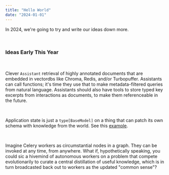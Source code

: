 ```yaml
---
title: "Hello World"
date: "2024-01-01"
---
```

In 2024, we're going to try and write our ideas down more.

<br>

### Ideas Early This Year

<br>

Clever `Assistant` retrieval of highly annotated documents that are embedded in vectordbs like Chroma, Redis, and/or Turbopuffer. Assistants can call functions; it's time they use that to make metadata-filtered queries from natural language. Assistants should also have tools to store typed key excerpts from interactions as documents, to make them referenceable in the future.

<br>

Application state is just a `type[BaseModel]` on a thing that can patch its own schema with knowledge from the world. See this [example](https://github.com/PrefectHQ/marvin/blob/main/cookbook/maze.py).

<br>

Imagine Celery workers as circumstantial nodes in a graph. They can be invoked at any time, from anywhere. What if, hypothetically speaking, you could sic a hivemind of autonomous workers on a problem that compete evolutionarily to curate a central distillation of useful knowledge, which is in turn broadcasted back out to workers as the updated "common sense"?
